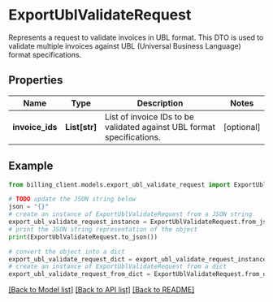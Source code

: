 # ExportUblValidateRequest

Represents a request to validate invoices in UBL format.  This DTO is used to validate multiple invoices against UBL (Universal Business Language) format specifications.

## Properties

Name | Type | Description | Notes
------------ | ------------- | ------------- | -------------
**invoice_ids** | **List[str]** | List of invoice IDs to be validated against UBL format specifications. | [optional] 

## Example

```python
from billing_client.models.export_ubl_validate_request import ExportUblValidateRequest

# TODO update the JSON string below
json = "{}"
# create an instance of ExportUblValidateRequest from a JSON string
export_ubl_validate_request_instance = ExportUblValidateRequest.from_json(json)
# print the JSON string representation of the object
print(ExportUblValidateRequest.to_json())

# convert the object into a dict
export_ubl_validate_request_dict = export_ubl_validate_request_instance.to_dict()
# create an instance of ExportUblValidateRequest from a dict
export_ubl_validate_request_from_dict = ExportUblValidateRequest.from_dict(export_ubl_validate_request_dict)
```
[[Back to Model list]](../README.md#documentation-for-models) [[Back to API list]](../README.md#documentation-for-api-endpoints) [[Back to README]](../README.md)


